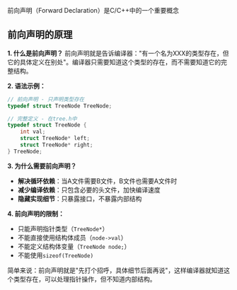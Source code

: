 前向声明（Forward Declaration）是C/C++中的一个重要概念

## 前向声明的原理

**1. 什么是前向声明？**
前向声明就是告诉编译器："有一个名为XXX的类型存在，但它的具体定义在别处"。编译器只需要知道这个类型的存在，而不需要知道它的完整结构。

**2. 语法示例：**
```c
// 前向声明 - 只声明类型存在
typedef struct TreeNode TreeNode;

// 完整定义 - 在tree.h中
typedef struct TreeNode {
    int val;
    struct TreeNode* left;
    struct TreeNode* right;
} TreeNode;
```

**3. 为什么需要前向声明？**
- **解决循环依赖**：当A文件需要B文件，B文件也需要A文件时
- **减少编译依赖**：只包含必要的头文件，加快编译速度
- **隐藏实现细节**：只暴露接口，不暴露内部结构


**4. 前向声明的限制：**
- 只能声明指针类型（`TreeNode*`）
- 不能直接使用结构体成员（`node->val`）
- 不能定义结构体变量（`TreeNode node;`）
- 不能使用`sizeof(TreeNode)`

简单来说：前向声明就是"先打个招呼，具体细节后面再说"，这样编译器就知道这个类型存在，可以处理指针操作，但不知道内部结构。